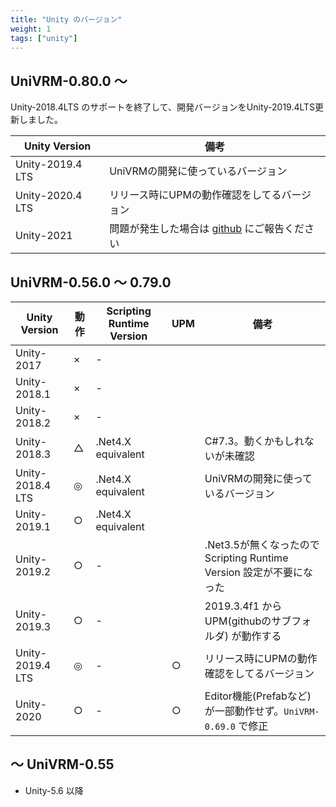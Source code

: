 ```yaml
---
title: "Unity のバージョン"
weight: 1
tags: ["unity"]
---
```


## UniVRM-0.80.0 ～

Unity-2018.4LTS のサポートを終了して、開発バージョンをUnity-2019.4LTS更新しました。

| Unity Version    | 備考                                                                                  |
|------------------|---------------------------------------------------------------------------------------|
| Unity-2019.4 LTS | UniVRMの開発に使っているバージョン                                                    |
| Unity-2020.4 LTS | リリース時にUPMの動作確認をしてるバージョン                                           |
| Unity-2021       | 問題が発生した場合は [github](https://github.com/vrm-c/UniVRM/issues) にご報告ください|

## UniVRM-0.56.0 ～ 0.79.0

| Unity Version    | 動作 | Scripting Runtime Version | UPM | 備考                                                                 |
|------------------|------|---------------------------|-----|----------------------------------------------------------------------|
| Unity-2017       | ×    | -                         |     |                                                                      |
| Unity-2018.1     | ×    | -                         |     |                                                                      |
| Unity-2018.2     | ×    | -                         |     |                                                                      |
| Unity-2018.3     | △    | .Net4.X equivalent        |     | C#7.3。動くかもしれないが未確認                                      |
| Unity-2018.4 LTS | ◎    | .Net4.X equivalent        |     | UniVRMの開発に使っているバージョン                                   |
| Unity-2019.1     | ○    | .Net4.X equivalent        |     |                                                                      |
| Unity-2019.2     | ○    | -                         |     | .Net3.5が無くなったので Scripting Runtime Version 設定が不要になった |
| Unity-2019.3     | ○    | -                         |     | 2019.3.4f1 から UPM(githubのサブフォルダ) が動作する                 |
| Unity-2019.4 LTS | ◎    | -                         | ○   | リリース時にUPMの動作確認をしてるバージョン                          |
| Unity-2020       | ○    | -                         | ○   | Editor機能(Prefabなど)が一部動作せず。`UniVRM-0.69.0` で修正         |

## ～ UniVRM-0.55

* Unity-5.6 以降

